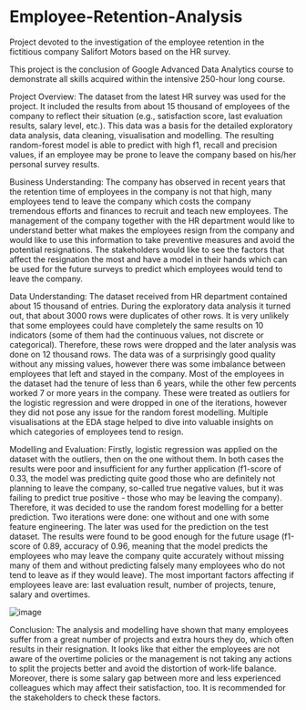 # Employee-Retention-Analysis
Project devoted to the investigation of the employee retention in the fictitious company Salifort Motors based on the HR survey.

This project is the conclusion of Google Advanced Data Analytics course to demonstrate all skills acquired within the intensive 250-hour long course. 

Project Overview: The dataset from the latest HR survey was used for the project. It included the results from about 15 thousand of employees of the company to reflect their situation (e.g., satisfaction score, last evaluation results, salary level, etc.). This data was a basis for the detailed exploratory data analysis, data cleaning, visualisation and modelling. The resulting random-forest model is able to predict with high f1, recall and precision values, if an employee may be prone to leave the company based on his/her personal survey results.

Business Understanding: The company has observed in recent years that the retention time of employees in the company is not that high, many employees tend to leave the company which costs the company tremendous efforts and finances to recruit and teach new employees. The management of the company together with the HR department would like to understand better what makes the employees resign from the company and would like to use this information to take preventive measures and avoid the potential resignations. The stakeholders would like to see the factors that affect the resignation the most and have a model in their hands which can be used for the future surveys to predict which employees would tend to leave the company.

Data Understanding: The dataset received from HR department contained about 15 thousand of entries. During the exploratory data analysis it turned out, that about 3000 rows were duplicates of other rows. It is very unlikely that some employees could have completely the same results on 10 indicators (some of them had the continuous values, not discrete or categorical). Therefore, these rows were dropped and the later analysis was done on 12 thousand rows. The data was of a surprisingly good quality without any missing values, however there was some imbalance between employees that left and stayed in the company. Most of the employees in the dataset had the tenure of less than 6 years, while the other few percents worked 7 or more years in the company. These were treated as outliers for the logistic regression and were dropped in one of the iterations, however they did not pose any issue for the random forest modelling. Multiple visualisations at the EDA stage helped to dive into valuable insights on which categories of employees tend to resign.

Modelling and Evaluation: Firstly, logistic regression was applied on the dataset with the outliers, then on the one without them. In both cases the results were poor and insufficient for any further application (f1-score of 0.33, the model was predicting quite good those who are definitely not planning to leave the company, so-called true negative values, but it was failing to predict true positive - those who may be leaving the company). Therefore, it was decided to use the random forest modelling for a better prediction. Two iterations were done: one without and one with some feature engineering. The later was used for the prediction on the test dataset. The results were found to be good enough for the future usage (f1-score of 0.89, accuracy of 0.96, meaning that the model predicts the employees who may leave the company quite accurately without missing many of them and without predicting falsely many employees who do not tend to leave as if they would leave). The most important factors affecting if employees leave are: last evaluation result, number of projects, tenure, salary and overtimes.

![image](https://github.com/user-attachments/assets/25c269f0-ce6b-4845-8d80-ee873c364723)


Conclusion: The analysis and modelling have shown that many employees suffer from a great number of projects and extra hours they do, which often results in their resignation. It looks like that either the employees are not aware of the overtime policies or the management is not taking any actions to split the projects better and avoid the distortion of work-life balance. Moreover, there is some salary gap between more and less experienced colleagues which may affect their satisfaction, too. It is recommended for the stakeholders to check these factors.
